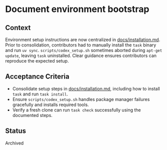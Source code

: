 # Document environment bootstrap

## Context
Environment setup instructions are now centralized in
[docs/installation.md](../../docs/installation.md). Prior to consolidation,
contributors had to manually install the `task` binary and run `uv sync`.
`scripts/codex_setup.sh` sometimes aborted during `apt-get update`, leaving
`task` uninstalled. Clear guidance ensures contributors can reproduce the
expected setup.

## Acceptance Criteria
- Consolidate setup steps in
  [docs/installation.md](../../docs/installation.md), including how to install
  `task` and run `task install`.
- Ensure `scripts/codex_setup.sh` handles package manager failures gracefully
  and installs required tools.
- Verify a fresh clone can run `task check` successfully using the documented
  steps.

## Status
Archived
